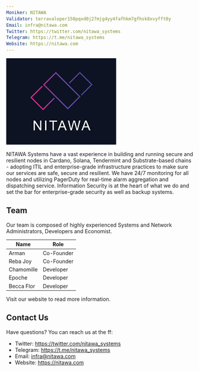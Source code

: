 ```yaml
---
Moniker: NITAWA
Validator: terravaloper150pqxd0j27mjg4yy4fafhkm7gfhsk8xvyfft0y
Email: infra@nitawa.com
Twitter: https://twitter.com/nitawa_systems
Telegram: https://t.me/nitawa_systems
Website: https://nitawa.com
---
```


![nitawa](nitawa.png)


NITAWA Systems have a vast experience in building and running secure and resilient nodes in Cardano, Solana, Tendermint and Substrate-based chains - adopting ITIL and enterprise-grade infrastructure practices to make sure our services are safe, secure and resilient. We have 24/7 monitoring for all nodes and utilizing PagerDuty for real-time alarm aggregation and dispatching service. Information Security is at the heart of what we do and set the bar for enterprise-grade security as well as backup systems.

## Team
Our team is composed of highly experienced Systems and Network Administrators, Developers and Economist.

| Name          | Role                |
| ------------- | ------------------- |
| Arman         | Co-Founder          |
| Reba Joy      | Co-Founder          |
| Chamomille    | Developer           |
| Epoche        | Developer           |
| Becca Flor    | Developer           |

Visit our website to read more information.

## Contact Us

Have questions? You can reach us at the ff:

- Twitter: https://twitter.com/nitawa_systems
- Telegram: https://t.me/nitawa_systems
- Email: infra@nitawa.com
- Website: https://nitawa.com

